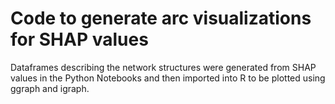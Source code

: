 # Code to generate arc visualizations for SHAP values

Dataframes describing the network structures were generated from SHAP values in the Python Notebooks and then imported into R to be plotted using ggraph and igraph.
